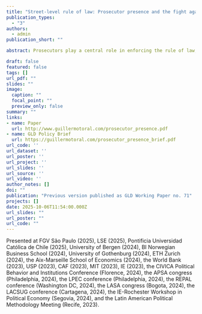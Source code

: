 ```yaml
---
title: "Street-level rule of law: Prosecutor presence and the fight against corruption"
publication_types:
  - "3"
authors:
  - admin
publication_short: ""

abstract: Prosecutors play a central role in enforcing the rule of law, including in combating corruption. Yet we lack systematic evidence on whether, and how, they succeed. I argue that prosecutors' anti-corruption work is more effective when they are physically present in the communities they oversee. Being on the ground improves prosecutors' access to information and ability to exert both formal and informal pressure on local officials, and heightens politicians' sense of oversight. I test this theory using a causal event study of the deployment of state prosecutors in Brazil, drawing on rich administrative data on their location and activity. I find that the arrival of a prosecutor to a locality increases anti-corruption enforcement (including investigations and extra-judicial agreements), raises civil service hiring in the local bureaucracy, and reduces corruption in municipal finances -- all without lowering budget execution. I complement these quasi-experimental findings with insights from original surveys and in-depth interviews with both prosecutors and politicians. Together, the results offer rare causal evidence that autonomous prosecutors can enhance local governance -- and that physical presence is a key driver of their effectiveness. 

draft: false
featured: false
tags: []
url_pdf: ""
slides: ""
image:
  caption: ""
  focal_point: ""
  preview_only: false
summary: ""
links:
- name: Paper
  url: http://www.guillermotoral.com/prosecutor_presence.pdf
- name: GLD Policy Brief
  url: https://guillermotoral.com/prosecutor_presence_brief.pdf
url_code: ''
url_dataset: ''
url_poster: ''
url_project: ''
url_slides: ''
url_source: ''
url_video: ''
author_notes: []
doi: ""
publication: "Previous version published as GLD Working Paper no. 71"
projects: []
date: 2025-10-06T11:54:00.000Z
url_slides: ""
url_poster: ""
url_code: ""
---
```

Presented at FGV S&#227;o Paulo (2025), LSE (2025), Pontificia Universidad Cat&#xF3;lica de Chile (2025), University of Bergen (2024), BI Norwegian Business School (2024), University of Gothenburg (2024), ETH Zurich (2024), the Aix-Marseille School of Economics (2024), the World Bank (2023), USP (2023), CAF (2023), MIT (2023), IE (2023), the CIVICA Political Behavior and Institutions Conference (Florence, 2024), the APSA congress (Philadelphia, 2024), the LPEC conference (Philadelphia, 2024), the REPAL conference (Washington DC, 2024), the LASA congress (Bogota, 2024), the LACSUG conference (Cartagena, 2024), the IE-Rochester Workshop in Political Economy (Segovia, 2024), and the Latin American Political Methodology Meeting (Recife, 2023).
